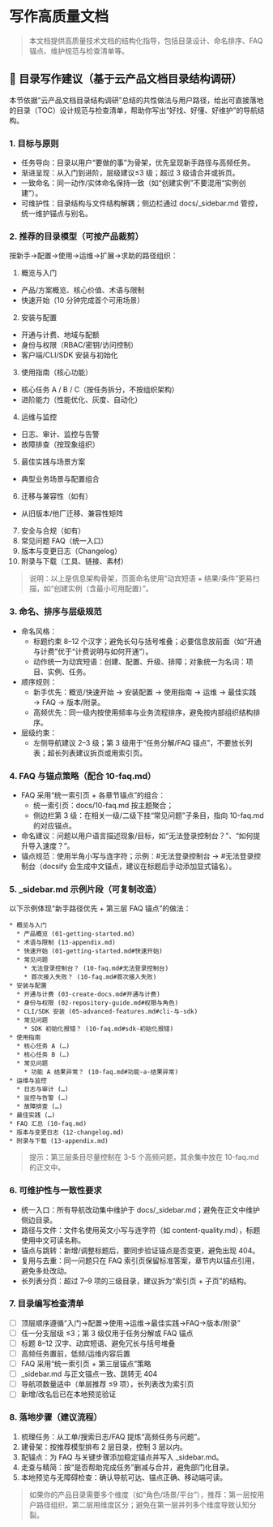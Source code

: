 # 写作高质量文档

> 本文档提供高质量技术文档的结构化指导，包括目录设计、命名排序、FAQ锚点、维护规范与检查清单等。

## 🧭 目录写作建议（基于云产品文档目录结构调研）

本节依据“云产品文档目录结构调研”总结的共性做法与用户路径，给出可直接落地的目录（TOC）设计规范与检查清单，帮助你写出“好找、好懂、好维护”的导航结构。

### 1. 目标与原则
- 任务导向：目录以用户“要做的事”为骨架，优先呈现新手路径与高频任务。
- 渐进呈现：从入门到进阶，层级建议≤3 级；超过 3 级请合并或拆页。
- 一致命名：同一动作/实体命名保持一致（如“创建实例”不要混用“实例创建”）。
- 可维护性：目录结构与文件结构解耦；侧边栏通过 docs/_sidebar.md 管控，统一维护锚点与别名。

### 2. 推荐的目录模型（可按产品裁剪）
按新手→配置→使用→运维→扩展→求助的路径组织：
1) 概览与入门
- 产品/方案概览、核心价值、术语与限制
- 快速开始（10 分钟完成首个可用场景）
2) 安装与配置
- 开通与计费、地域与配额
- 身份与权限（RBAC/密钥/访问控制）
- 客户端/CLI/SDK 安装与初始化
3) 使用指南（核心功能）
- 核心任务 A / B / C（按任务拆分，不按组织架构）
- 进阶能力（性能优化、灰度、自动化）
4) 运维与监控
- 日志、审计、监控与告警
- 故障排查（按现象组织）
5) 最佳实践与场景方案
- 典型业务场景与配置组合
6) 迁移与兼容性（如有）
- 从旧版本/他厂迁移、兼容性矩阵
7) 安全与合规（如有）
8) 常见问题 FAQ（统一入口）
9) 版本与变更日志（Changelog）
10) 附录与下载（工具、链接、素材）

> 说明：以上是信息架构骨架，页面命名使用“动宾短语 + 结果/条件”更易扫描，如“创建实例（含最小可用配置）”。

### 3. 命名、排序与层级规范
- 命名风格：
  - 标题约束 8–12 个汉字；避免长句与括号堆叠；必要信息放前面（如“开通与计费”优于“计费说明与如何开通”）。
  - 动作统一为动宾短语：创建、配置、升级、排障；对象统一为名词：项目、实例、任务。
- 顺序规则：
  - 新手优先：概览/快速开始 → 安装配置 → 使用指南 → 运维 → 最佳实践 → FAQ → 版本/附录。
  - 高频优先：同一级内按使用频率与业务流程排序，避免按内部组织结构排序。
- 层级约束：
  - 左侧导航建议 2–3 级；第 3 级用于“任务分解/FAQ 锚点”，不要放长列表；超长列表建议拆页或用索引页。

### 4. FAQ 与锚点策略（配合 10-faq.md）
- FAQ 采用“统一索引页 + 各章节锚点”的组合：
  - 统一索引页：docs/10-faq.md 按主题聚合；
  - 侧边栏第 3 级：在相关一级/二级下挂“常见问题”子条目，指向 10-faq.md 的对应锚点。
- 命名建议：问题以用户语言描述现象/目标，如“无法登录控制台？”、“如何提升导入速度？”。
- 锚点规范：使用半角小写与连字符；示例：#无法登录控制台 → #无法登录控制台（docsify 会生成中文锚点，建议在标题后手动添加显式锚名）。

### 5. _sidebar.md 示例片段（可复制改造）
以下示例体现“新手路径优先 + 第三层 FAQ 锚点”的做法：

```
* 概览与入门
  * 产品概览 (01-getting-started.md)
  * 术语与限制 (13-appendix.md)
  * 快速开始 (01-getting-started.md#快速开始)
  * 常见问题
    * 无法登录控制台？ (10-faq.md#无法登录控制台)
    * 首次接入失败？ (10-faq.md#首次接入失败)
* 安装与配置
  * 开通与计费 (03-create-docs.md#开通与计费)
  * 身份与权限 (02-repository-guide.md#权限与角色)
  * CLI/SDK 安装 (05-advanced-features.md#cli-与-sdk)
  * 常见问题
    * SDK 初始化报错？ (10-faq.md#sdk-初始化报错)
* 使用指南
  * 核心任务 A (…)
  * 核心任务 B (…)
  * 常见问题
    * 功能 A 结果异常？ (10-faq.md#功能-a-结果异常)
* 运维与监控
  * 日志与审计 (…)
  * 监控与告警 (…)
  * 故障排查 (…)
* 最佳实践 (…)
* FAQ 汇总 (10-faq.md)
* 版本与变更日志 (12-changelog.md)
* 附录与下载 (13-appendix.md)
```

> 提示：第三层条目尽量控制在 3–5 个高频问题，其余集中放在 10-faq.md 的正文中。

### 6. 可维护性与一致性要求
- 统一入口：所有导航改动集中维护于 docs/_sidebar.md；避免在正文中维护侧边目录。
- 路径与文件：文件名使用英文小写与连字符（如 content-quality.md），标题使用中文可读名称。
- 锚点与跳转：新增/调整标题后，要同步验证锚点是否变更，避免出现 404。
- 复用与去重：同一问题只在 FAQ 索引页保留标准答案，章节内以锚点引用，避免多处改动。
- 长列表分页：超过 7–9 项的三级目录，建议拆为“索引页 + 子页”的结构。

### 7. 目录编写检查清单
- [ ] 顶层顺序遵循“入门→配置→使用→运维→最佳实践→FAQ→版本/附录”
- [ ] 任一分支层级 ≤3；第 3 级仅用于任务分解或 FAQ 锚点
- [ ] 标题 8–12 汉字、动宾短语、避免冗长与括号堆叠
- [ ] 高频任务置前，低频/运维内容后置
- [ ] FAQ 采用“统一索引页 + 第三层锚点”策略
- [ ] _sidebar.md 与正文锚点一致、跳转无 404
- [ ] 导航项数量适中（单层推荐 ≤9 项），长列表改为索引页
- [ ] 新增/改名后已在本地预览验证

### 8. 落地步骤（建议流程）
1) 梳理任务：从工单/搜索日志/FAQ 提炼“高频任务与问题”。
2) 建骨架：按推荐模型排布 2 层目录，控制 3 层以内。
3) 配锚点：为 FAQ 与关键步骤添加稳定锚点并写入 _sidebar.md。
4) 走查与精简：按“是否帮助完成任务”删减与合并，避免部门化目录。
5) 本地预览与无障碍检查：确认导航可达、锚点正确、移动端可读。

> 如果你的产品目录需要多个维度（如“角色/场景/平台”），推荐：第一层按用户路径组织，第二层用维度区分；避免在第一层并列多个维度导致认知分裂。